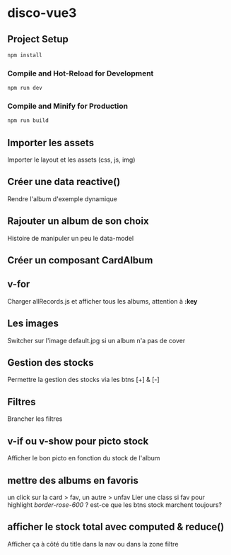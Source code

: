 # disco-vue3

## Project Setup

```sh
npm install
```

### Compile and Hot-Reload for Development

```sh
npm run dev
```

### Compile and Minify for Production

```sh
npm run build
```

## Importer les assets
Importer le layout et les assets (css, js, img) 
## Créer une data reactive()
Rendre l'album d'exemple dynamique

## Rajouter un album de son choix
Histoire de manipuler un peu le data-model
## Créer un composant CardAlbum


## v-for
Charger allRecords.js et afficher tous les albums, attention à **:key**
## Les images 
Switcher sur l'image default.jpg si un album n'a pas de cover 

## Gestion des stocks 
Permettre la gestion des stocks via les btns [+] & [-]

## Filtres
Brancher les filtres  

## v-if ou v-show pour picto stock
Afficher le bon picto en fonction du stock de l'album

## mettre des albums en favoris 
un click sur la card > fav, un autre > unfav 
Lier une class si fav pour highlight *border-rose-600*
? est-ce que les btns stock marchent toujours?

## afficher le stock total avec computed & reduce()
Afficher ça à côté du title dans la nav ou dans la zone filtre